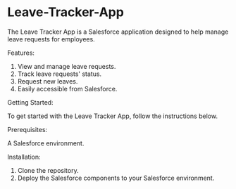# Leave-Tracker-App

The Leave Tracker App is a Salesforce application designed to help manage leave requests for employees.

Features:

1. View and manage leave requests.
2. Track leave requests' status.
3. Request new leaves.
4. Easily accessible from Salesforce.


Getting Started:

To get started with the Leave Tracker App, follow the instructions below.


Prerequisites:

A Salesforce environment.


Installation:
1. Clone the repository.
2. Deploy the Salesforce components to your Salesforce environment. 
